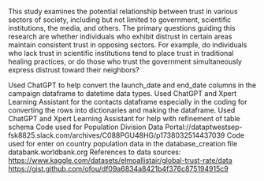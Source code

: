 This study examines the potential relationship between trust in various sectors of society, including but not limited to government, scientific institutions, the media, and others. The primary questions guiding this research are whether individuals who exhibit distrust in certain areas maintain consistent trust in opposing sectors. For example, do individuals who lack trust in scientific institutions tend to place trust in traditional healing practices, or do those who trust the government simultaneously express distrust toward their neighbors?


Used ChatGPT to help convert the launch_date and end_date columns in the campaign dataframe to datetime data types. 
Used ChatGPT and Xpert Learning Assistant for the contacts dataframe especially in the coding for converting the rows into dictionaries and making the dataframe.
Used ChatGPT and Xpert Learning Assistant for help with refinement of table schema
Code used for Population Division Data Portal://dataptwestsep-fsk8825.slack.com/archives/C088PGU48HG/p1738032514437039 
Code used for enter on country population data in the database_creation file databank.worldbank.org
References to data sources:
    https://www.kaggle.com/datasets/elmoallistair/global-trust-rate/data
    https://gist.github.com/ofou/df09a6834a8421b4f376c875194915c9
